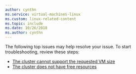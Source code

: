 ```yaml
---
author: cynthn
ms.service: virtual-machines-linux
ms.custom: linux-related-content
ms.topic: include
ms.date: 10/26/2018
ms.author: cynthn
---
```

The following top issues may help resolve your issue. To start troubleshooting, review these steps:

- [The cluster cannot support the requested VM size](../../azure/virtual-machines-linux/troubleshoot-deployment-new-vm-linux.md#the-cluster-cannot-support-the-requested-vm-size)
- [The cluster does not have free resources](../../azure/virtual-machines-linux/troubleshoot-deployment-new-vm-linux.md#the-cluster-does-not-have-free-resources)
